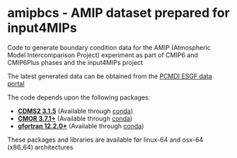 # amipbcs - AMIP dataset prepared for input4MIPs
Code to generate boundary condition data for the AMIP (Atmospheric Model Intercomparison Project) experiment as part of CMIP6 and CMIP6Plus phases and the input4MIPs project

The latest generated data can be obtained from the [PCMDI ESGF data portal](https://esgf-node.llnl.gov/search/input4mips/?source_id=PCMDI-AMIP-1-1-9)

The code depends upon the following packages:
- [**CDMS2 3.1.5**](https://github.com/CDAT/cdms) (Available through [conda](https://anaconda.org/conda-forge/cdms2/files))
- [**CMOR 3.7.1+**](https://github.com/PCMDI/cmor) (Available through [conda](https://anaconda.org/conda-forge/cmor/files))
- [**gfortran 12.2.0+**](https://gcc.gnu.org/wiki/GFortran) (Available through [conda](https://anaconda.org/conda-forge/gfortran/files))

These packages and libraries are available for linux-64 and osx-64 (x86_64) architectures
